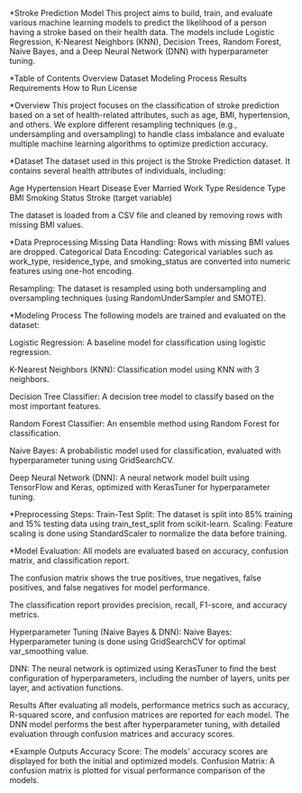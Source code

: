*Stroke Prediction Model
This project aims to build, train, and evaluate various machine learning models to predict the likelihood of a person having a stroke based on their health data. The models include Logistic Regression, K-Nearest Neighbors (KNN), Decision Trees, Random Forest, Naive Bayes, and a Deep Neural Network (DNN) with hyperparameter tuning.

*Table of Contents
Overview
Dataset
Modeling Process
Results
Requirements
How to Run
License

*Overview
This project focuses on the classification of stroke prediction based on a set of health-related attributes, such as age, BMI, hypertension, and others. We explore different resampling techniques (e.g., undersampling and oversampling) to handle class imbalance and evaluate multiple machine learning algorithms to optimize prediction accuracy.

*Dataset
The dataset used in this project is the Stroke Prediction dataset. It contains several health attributes of individuals, including:

Age
Hypertension
Heart Disease
Ever Married
Work Type
Residence Type
BMI
Smoking Status
Stroke (target variable)

The dataset is loaded from a CSV file and cleaned by removing rows with missing BMI values.

*Data Preprocessing
Missing Data Handling: Rows with missing BMI values are dropped.
Categorical Data Encoding: Categorical variables such as work_type, residence_type, and smoking_status are converted into numeric features using one-hot encoding.

Resampling: The dataset is resampled using both undersampling and oversampling techniques (using RandomUnderSampler and SMOTE).

*Modeling Process
The following models are trained and evaluated on the dataset:

Logistic Regression:
A baseline model for classification using logistic regression.

K-Nearest Neighbors (KNN):
Classification model using KNN with 3 neighbors.

Decision Tree Classifier:
A decision tree model to classify based on the most important features.

Random Forest Classifier:
An ensemble method using Random Forest for classification.

Naive Bayes:
A probabilistic model used for classification, evaluated with hyperparameter tuning using GridSearchCV.

Deep Neural Network (DNN):
A neural network model built using TensorFlow and Keras, optimized with KerasTuner for hyperparameter tuning.

*Preprocessing Steps:
Train-Test Split: The dataset is split into 85% training and 15% testing data using train_test_split from scikit-learn.
Scaling: Feature scaling is done using StandardScaler to normalize the data before training.

*Model Evaluation:
All models are evaluated based on accuracy, confusion matrix, and classification report.

The confusion matrix shows the true positives, true negatives, false positives, and false negatives for model performance.

The classification report provides precision, recall, F1-score, and accuracy metrics.

Hyperparameter Tuning (Naive Bayes & DNN):
Naive Bayes: Hyperparameter tuning is done using GridSearchCV for optimal var_smoothing value.

DNN: The neural network is optimized using KerasTuner to find the best configuration of hyperparameters, including the number of layers, units per layer, and activation functions.

Results
After evaluating all models, performance metrics such as accuracy, R-squared score, and confusion matrices are reported for each model. The DNN model performs the best after hyperparameter tuning, with detailed evaluation through confusion matrices and accuracy scores.

*Example Outputs
Accuracy Score: The models' accuracy scores are displayed for both the initial and optimized models.
Confusion Matrix: A confusion matrix is plotted for visual performance comparison of the models.